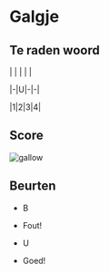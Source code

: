 # Galgje

## Te raden woord

| | | | |

|-|U|-|-|

|1|2|3|4|

## Score
![gallow](./images/2.png)

## Beurten

* B  
* Fout!  

* U  
* Goed!